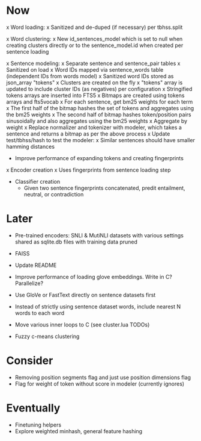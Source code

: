# Now

x Word loading:
  x Sanitized and de-duped (if necessary) per tbhss.split

x Word clustering:
  x New id_sentences_model which is set to null when creating clusters directly
    or to the sentence_model.id when created per sentence loading

x Sentence modeling:
  x Separate sentence and sentence_pair tables
  x Sanitized on load
  x Word IDs mapped via sentence_words table (independent IDs from words model)
  x Sanitized word IDs stored as json_array "tokens"
  x Clusters are created on the fly
  x "tokens" array is updated to include cluster IDs (as negatives) per configuration
  x Stringified tokens arrays are inserted into FTS5
  x Bitmaps are created using tokens arrays and fts5vocab
    x For each sentence, get bm25 weights for each term
    x The first half of the bitmap hashes the set of tokens and aggregates using
      the bm25 weights
    x The second half of bitmap hashes token/position pairs sinusoidally and
      also aggregates using the bm25 weights
    x Aggregate by weight
  x Replace normalizer and tokenizer with modeler, which takes a sentence and
    returns a bitmap as per the above process
  x Update test/tbhss/hash to test the modeler:
    x Similar sentences should have smaller hamming distances
  - Improve performance of expanding tokens and creating fingerprints

x Encoder creation
  x Uses fingerprints from sentence loading step

- Classifier creation
  - Given two sentence fingerprints concatenated, predit entailment, neutral, or
    contradiction

# Later

- Pre-trained encoders: SNLI & MutiNLI datasets with various settings shared as
  sqlite.db files with training data pruned

- FAISS

- Update README

- Improve performance of loading glove embeddings. Write in C? Parallelize?
- Use GloVe or FastText directly on sentence datasets first
- Instead of strictly using sentence dataset words, include nearest N words to
  each word

- Move various inner loops to C (see cluster.lua TODOs)
- Fuzzy c-means clustering

# Consider

- Removing position segments flag and just use position dimensions flag
- Flag for weight of token without score in modeler (currently ignores)

# Eventually

- Finetuning helpers
- Explore weighted minhash, general feature hashing
